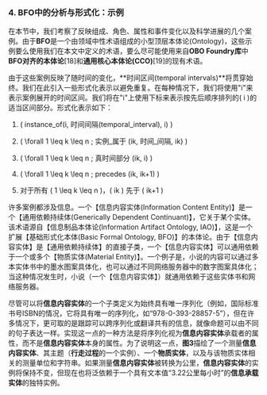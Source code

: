 ### 4. BFO中的分析与形式化：示例

在本节中，我们考察了反映组成、角色、属性和事件变化以及科学进展的几个案例。由于**BFO**是一个由领域中性术语组成的小型顶层本体论(Ontology)，这些示例要么使用我们在本文中定义的术语，要么尽可能使用来自**OBO Foundry库**中**BFO对齐的本体论**[18]和**通用核心本体论(CCO)**[19]的现有术语。

由于这些案例反映了随时间的变化，**时间区间(temporal intervals)**将贯穿始终。我们在此引入一些形式化表示以避免重复。在每种情况下，我们将使用"i"来表示案例展开的时间区间。我们将在"i"上使用下标来表示按先后顺序排列的\( i \)的适当区间部分。形式化表示如下：

1. \( instance\_of(i, 时间间隔(temporal\_interval), i) \)
2. \( \forall 1 \leq k \leq n \; 实例\_属于 (ik, 时间\_间隔, ik) \)
3. \( \forall 1 \leq k \leq n \; 真时间部分 (ik, i) \)
4. \( \forall 1 \leq k \leq n \; precedes (ik, ik+1) \)

4. 对于所有 \( 1 \leq k \leq n \)，\( ik \) 先于 \( ik+1 \)

许多案例都涉及信息。一个【信息内容实体(Information Content Entity)】是一个【通用依赖持续体(Generically Dependent Continuant)】，它关于某个实体。该术语源自【信息制品本体论(Information Artifact Ontology, IAO)】，这是一个扩展【基础形式化本体(Basic Formal Ontology, BFO)】的本体论。由于【信息内容实体】是【通用依赖持续体】的直接子类，一个【信息内容实体】可以通用依赖于一个或多个【物质实体(Material Entity)】。一个例子是，小说的内容可以通过多本实体书中的墨水图案具体化，也可以通过不同网络服务器中的数字图案具体化；当这种情况发生时，小说（一个【信息内容实体】）就通用依赖于这些实体书和网络服务器。

尽管可以将**信息内容实体**的一个子类定义为始终具有唯一序列化（例如，国际标准书号ISBN的情况，它将具有唯一的序列化，如“978-0-393-28857-5”），但在许多情况下，更可取的是跟踪可以跨序列化或翻译共有的信息，就像命题可以由不同的句子表达一样。实现这一点的一种方法是将序列化视为**信息内容实体**承载者的属性，而不是**信息内容实体**本身的属性。为了说明这一点，**图3**描绘了一个测量**信息内容实体**、其主题（**行走过程**的一个实例）、一个**物质实体**，以及与该物质实体相关的测量单位和字符串。如果测量**信息内容实体**被转换为公里，**信息内容实体**的实例将保持不变，但现在也将泛依赖于一个具有文本值“3.22公里每小时”的**信息承载实体**的独特实例。
